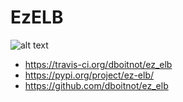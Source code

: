 # EzELB

![alt text](https://api.travis-ci.org/dboitnot/ez_elb.svg?branch=master "Travis Build Status")

- https://travis-ci.org/dboitnot/ez_elb
- https://pypi.org/project/ez-elb/
- https://github.com/dboitnot/ez_elb
